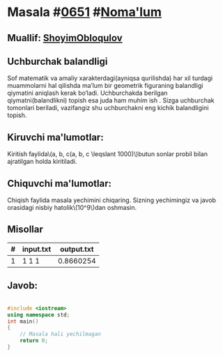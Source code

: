 
<h1>Masala #<a href="https://robocontest.uz/tasks/0651">0651</a> #<a href="https://robocontest.uz/tasks?category=1">Noma'lum</a></h1>
<h2> Muallif: <a href="https://robocontest.uz/profile/obloqulovshoyim">ShoyimObloqulov</a></h2>
<h2>Uchburchak balandligi</h2>
<p>Sof matematik va amaliy xarakterdagi(ayniqsa qurilishda) har xil turdagi muammolarni hal qilishda maʼlum bir geometrik figuraning balandligi qiymatini aniqlash kerak bo‘ladi. Uchburchakda berilgan qiymatni(balandlikni) topish esa juda ham muhim ish . Sizga uchburchak tomonlari beriladi, vazifangiz shu uchburchakni eng kichik balandligini topish.</p>
<h2>Kiruvchi ma'lumotlar:</h2>
<p>Kiritish faylida\(a, b, c(a, b, c \leqslant 1000)\)butun sonlar probil bilan ajratilgan holda kiritiladi.</p>
<h2>Chiquvchi ma'lumotlar:</h2>
<p>Chiqish faylida masala yechimini chiqaring. Sizning yechimingiz va javob orasidagi nisbiy hatolik\(10^9\)dan oshmasin.</p>
<h2>Misollar</h2>
<table>
    <thead>
        <tr>
            <th>#</th>
            <th>input.txt</th>
            <th>output.txt</th>
        </tr>
    </thead>
    <tbody>
            <tr>
                <td>1</td>
                <td>1 1 1</td>
                <td>0.8660254</td>
            </tr>
    </tbody>
    </table>
    
<h2>Javob:</h2>

######
```cpp
#include <iostream>
using namespace std;
int main()
{
    // Masala hali yechilmagan
    return 0;
}
```
